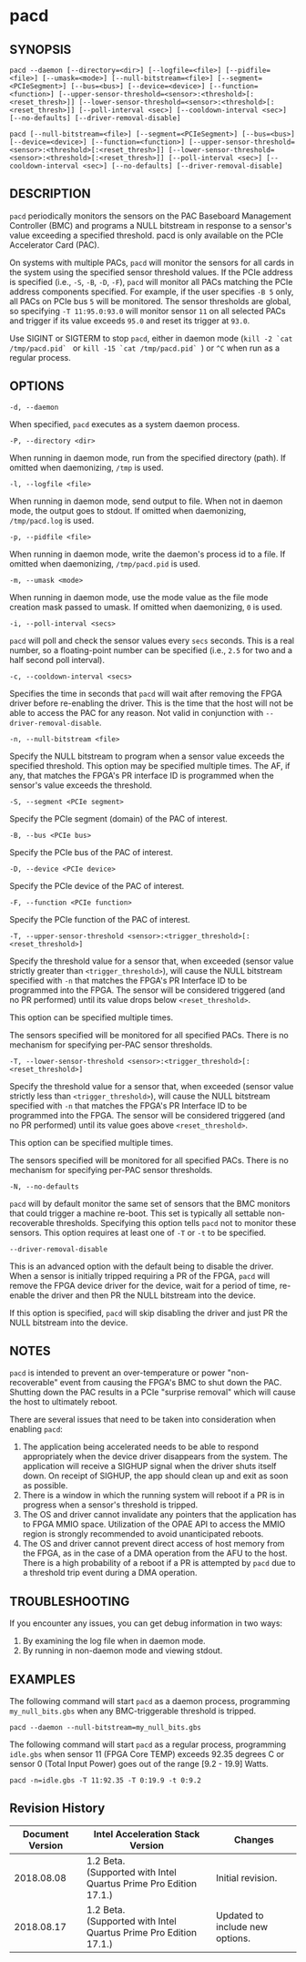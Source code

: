 # pacd #

## SYNOPSIS ##
`pacd --daemon [--directory=<dir>] [--logfile=<file>] [--pidfile=<file>] [--umask=<mode>] [--null-bitstream=<file>] [--segment=<PCIeSegment>] [--bus=<bus>] [--device=<device>] [--function=<function>] [--upper-sensor-threshold=<sensor>:<threshold>[:<reset_thresh>]] [--lower-sensor-threshold=<sensor>:<threshold>[:<reset_thresh>]] [--poll-interval <sec>] [--cooldown-interval <sec>] [--no-defaults] [--driver-removal-disable]`

`pacd [--null-bitstream=<file>] [--segment=<PCIeSegment>] [--bus=<bus>] [--device=<device>] [--function=<function>] [--upper-sensor-threshold=<sensor>:<threshold>[:<reset_thresh>]] [--lower-sensor-threshold=<sensor>:<threshold>[:<reset_thresh>]] [--poll-interval <sec>] [--cooldown-interval <sec>] [--no-defaults] [--driver-removal-disable]`

## DESCRIPTION ##
`pacd` periodically monitors the sensors on the PAC Baseboard Management Controller (BMC) and programs a NULL bitstream
in response to a sensor's value exceeding a specified threshold. pacd is only available on the PCIe Accelerator Card (PAC).

On systems with multiple PACs, `pacd` will monitor the sensors for all cards in the system using the specified
sensor threshold values.  If the PCIe address is specified (i.e., `-S`, `-B`, `-D`, `-F`), `pacd` will monitor all PACs
matching the PCIe address components specified.  For example, if the user specifies `-B 5` only, all PACs on
PCIe bus `5` will be monitored.  The sensor thresholds are global, so specifying `-T 11:95.0:93.0` will monitor sensor
`11` on all selected PACs and trigger if its value exceeds `95.0` and reset its trigger at `93.0`.

Use SIGINT or SIGTERM to stop `pacd`, either in daemon mode (``kill -2 `cat /tmp/pacd.pid` `` or ``kill -15 `cat /tmp/pacd.pid` ``)
or `^C` when run as a regular process.

## OPTIONS ##

`-d, --daemon`

When specified, `pacd` executes as a system daemon process.

`-P, --directory <dir>`

When running in daemon mode, run from the specified directory (path).
If omitted when daemonizing, `/tmp` is used.

`-l, --logfile <file>`

When running in daemon mode, send output to file. When not in daemon mode, the output goes to stdout.
If omitted when daemonizing, `/tmp/pacd.log` is used.

`-p, --pidfile <file>`

When running in daemon mode, write the daemon's process id to a file.
If omitted when daemonizing, `/tmp/pacd.pid` is used.

`-m, --umask <mode>`

When running in daemon mode, use the mode value as the file mode creation mask passed to umask.
If omitted when daemonizing, `0` is used.

`-i, --poll-interval <secs>`

`pacd` will poll and check the sensor values every `secs` seconds.  This is a real number, so a
floating-point number can be specified (i.e., `2.5` for two and a half second poll interval).

`-c, --cooldown-interval <secs>`

Specifies the time in seconds that `pacd` will wait after removing the FPGA driver before
re-enabling the driver.  This is the time that the host will not be able to access the PAC for
any reason.  Not valid in conjunction with `--driver-removal-disable`.

`-n, --null-bitstream <file>`

Specify the NULL bitstream to program when a sensor value exceeds the specified threshold.
This option may be specified multiple times. The AF, if any, that matches the FPGA's PR interface
ID is programmed when the sensor's value exceeds the threshold.

`-S, --segment <PCIe segment>`

Specify the PCIe segment (domain) of the PAC of interest.

`-B, --bus <PCIe bus>`

Specify the PCIe bus of the PAC of interest.

`-D, --device <PCIe device>`

Specify the PCIe device of the PAC of interest.

`-F, --function <PCIe function>`

Specify the PCIe function of the PAC of interest.

`-T, --upper-sensor-threshold <sensor>:<trigger_threshold>[:<reset_threshold>]`

Specify the threshold value for a sensor that, when exceeded (sensor value strictly greater than
`<trigger_threshold>`), will cause the NULL bitstream specified with `-n` that matches the FPGA's PR
Interface ID to be programmed into the FPGA.  The sensor will be considered triggered (and no PR
performed) until its value drops below `<reset_threshold>`.

This option can be specified multiple times.

The sensors specified will be monitored for all specified PACs.  There is no mechanism for specifying
per-PAC sensor thresholds.

`-T, --lower-sensor-threshold <sensor>:<trigger_threshold>[:<reset_threshold>]`

Specify the threshold value for a sensor that, when exceeded (sensor value strictly less than
`<trigger_threshold>`), will cause the NULL bitstream specified with `-n` that matches the FPGA's PR
Interface ID to be programmed into the FPGA.  The sensor will be considered triggered (and no PR
performed) until its value goes above `<reset_threshold>`.

This option can be specified multiple times.

The sensors specified will be monitored for all specified PACs.  There is no mechanism for specifying
per-PAC sensor thresholds.

`-N, --no-defaults`

`pacd` will by default monitor the same set of sensors that the BMC monitors that could trigger
a machine re-boot.  This set is typically all settable non-recoverable thresholds.  Specifying
this option tells `pacd` not to monitor these sensors.  This option requires at least one of `-T`
or `-t` to be specified.

`--driver-removal-disable`

This is an advanced option with the default being to disable the driver.  When a sensor is initially
tripped requiring a PR of the FPGA, `pacd` will remove the FPGA device driver for the device, wait
for a period of time, re-enable the driver and then PR the NULL bitstream into the device.

If this option is specified, `pacd` will skip disabling the driver and just PR the NULL bitstream
into the device.

## NOTES ##

`pacd` is intended to prevent an over-temperature or power "non-recoverable" event from causing the
FPGA's BMC to shut down the PAC.  Shutting down the PAC results in a PCIe "surprise removal"
which will cause the host to ultimately reboot.

There are several issues that need to be taken into consideration when enabling `pacd`:

1. The application being accelerated needs to be able to respond appropriately when the device
driver disappears from the system.  The application will receive a SIGHUP signal when the driver
shuts itself down.  On receipt of SIGHUP, the app should clean up and exit as soon as possible.
2. There is a window in which the running system will reboot if a PR is in progress when
a sensor's threshold is tripped.
3. The OS and driver cannot invalidate any pointers that the application has to FPGA MMIO
space.  Utilization of the OPAE API to access the MMIO region is strongly recommended
to avoid unanticipated reboots.
4. The OS and driver cannot prevent direct access of host memory from the FPGA, as in
the case of a DMA operation from the AFU to the host.  There is a high probability of
a reboot if a PR is attempted by `pacd` due to a threshold trip event during a DMA operation.

## TROUBLESHOOTING ##

If you encounter any issues, you can get debug information in two ways:

1. By examining the log file when in daemon mode.
2. By running in non-daemon mode and viewing stdout.

## EXAMPLES ##

The following command will start `pacd` as a daemon process, programming `my_null_bits.gbs` when
any BMC-triggerable threshold is tripped.

`pacd --daemon --null-bitstream=my_null_bits.gbs`

The following command will start `pacd` as a regular process, programming `idle.gbs` when
sensor 11 (FPGA Core TEMP) exceeds 92.35 degrees C or sensor 0 (Total Input Power) goes
out of the range [9.2 - 19.9] Watts.

`pacd -n=idle.gbs -T 11:92.35 -T 0:19.9 -t 0:9.2`

## Revision History ##

 | Document Version |  Intel Acceleration Stack Version  | Changes  |
 | ---------------- |------------------------------------|----------|
 | 2018.08.08 | 1.2 Beta. <br>(Supported with Intel Quartus Prime Pro Edition 17.1.) | Initial revision.  | 
 | 2018.08.17 | 1.2 Beta. <br>(Supported with Intel Quartus Prime Pro Edition 17.1.) | Updated to include new options.  | 
